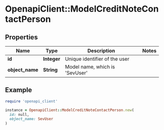 # OpenapiClient::ModelCreditNoteContactPerson

## Properties

| Name | Type | Description | Notes |
| ---- | ---- | ----------- | ----- |
| **id** | **Integer** | Unique identifier of the user |  |
| **object_name** | **String** | Model name, which is &#39;SevUser&#39; |  |

## Example

```ruby
require 'openapi_client'

instance = OpenapiClient::ModelCreditNoteContactPerson.new(
  id: null,
  object_name: SevUser
)
```

